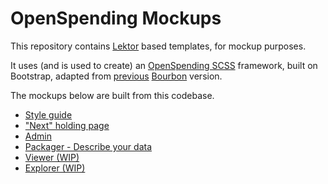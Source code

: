# OpenSpending Mockups

This repository contains [Lektor](https://www.getlektor.com/docs/) based templates, for mockup purposes.

It uses (and is used to create) an [OpenSpending SCSS](https://github.com/smth/os-bootstrap) framework, built on Bootstrap, adapted from [previous](https://github.com/openspending/os-style-guide) [Bourbon](http://bourbon.io/) version.

The mockups below are built from this codebase.

- [Style guide](https://smth.github.io/os-mockups/style-guide/)
- ["Next" holding page](https://smth.github.io/os-mockups/next/)
- [Admin](https://smth.github.io/os-mockup-admin/)
- [Packager - Describe your data](https://smth.github.io/os-mockup-packager/packager/describe-data/)
- [Viewer (WIP)](https://smth.github.io/os-mockup-viewer/viewer/)
- [Explorer (WIP)](https://smth.github.io/os-mockup-explorer/explorer/)
